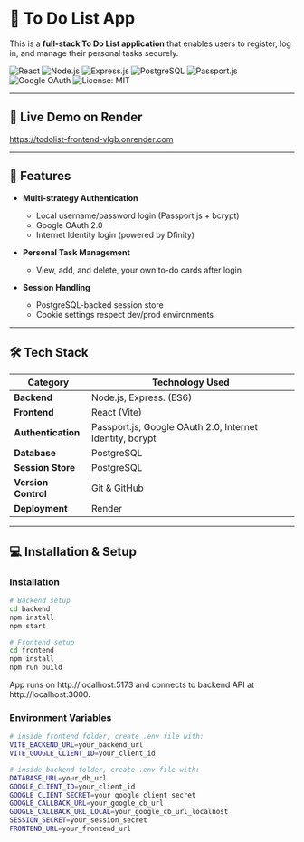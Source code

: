 # 📝 To Do List App 

This is a **full-stack To Do List application** that enables users to register, log in, and manage their personal tasks securely.

![React](https://img.shields.io/badge/React-20232A?style=for-the-badge&logo=react&logoColor=61DAFB)
![Node.js](https://img.shields.io/badge/Node.js-339933?style=for-the-badge&logo=nodedotjs&logoColor=white)
![Express.js](https://img.shields.io/badge/Express.js-000000?style=for-the-badge&logo=express&logoColor=white)
![PostgreSQL](https://img.shields.io/badge/PostgreSQL-4169E1?style=for-the-badge&logo=postgresql&logoColor=white)
![Passport.js](https://img.shields.io/badge/Passport.js-34E27A?style=for-the-badge&logo=passport&logoColor=white)
![Google OAuth](https://img.shields.io/badge/Google%20OAuth-4285F4?style=for-the-badge&logo=google&logoColor=white)
![License: MIT](https://img.shields.io/badge/License-MIT-yellow?style=for-the-badge)

---
## 🚀 Live Demo on Render
https://todolist-frontend-vlgb.onrender.com

---

## 📌 Features

- **Multi-strategy Authentication**
  - Local username/password login (Passport.js + bcrypt)
  - Google OAuth 2.0
  - Internet Identity login (powered by Dfinity)

- **Personal Task Management**
  - View, add, and delete, your own to-do cards after login

- **Session Handling**
  - PostgreSQL-backed session store
  - Cookie settings respect dev/prod environments

---

## 🛠️ Tech Stack

| Category        | Technology Used                          |
|----------------|-------------------------------------------|
| **Backend**        | Node.js, Express. (ES6)                         |
| **Frontend**      | React (Vite)                                      |
| **Authentication** | Passport.js, Google OAuth 2.0, Internet Identity, bcrypt  |
| **Database**    | PostgreSQL                   |
| **Session Store**    | PostgreSQL                   |
| **Version Control** | Git & GitHub                             |
| **Deployment**      | Render                                   |

---

## 💻 Installation & Setup 

### Installation
```bash
# Backend setup
cd backend
npm install
npm start

# Frontend setup
cd frontend
npm install
npm run build
```
App runs on http://localhost:5173 and connects to backend API at http://localhost:3000.

### Environment Variables
```bash
# inside frontend folder, create .env file with:
VITE_BACKEND_URL=your_backend_url
VITE_GOOGLE_CLIENT_ID=your_client_id

# inside backend folder, create .env file with:
DATABASE_URL=your_db_url
GOOGLE_CLIENT_ID=your_client_id
GOOGLE_CLIENT_SECRET=your_google_client_secret
GOOGLE_CALLBACK_URL=your_google_cb_url
GOOGLE_CALLBACK_URL_LOCAL=your_google_cb_url_localhost
SESSION_SECRET=your_session_secret
FRONTEND_URL=your_frontend_url
```

